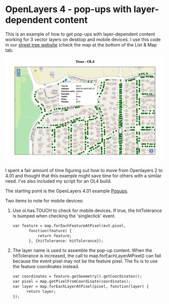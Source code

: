 # OpenLayers 4 - pop-ups with layer-dependent content

This is an example of how to get pop-ups with layer-dependent content working for 3 vector layers on desktop and mobile devices. I use this code in our [street tree website](http://streettrees.eastmoreland.org) (check the map at the bottom of the List & Map tab.  

![Map Example](example.png)

I spent a fair amount of time figuring out how to move from Openlayers 2 to 4.01 and thought that this example might save time for others with a similar need.  I've also included my script for an OL4 build.

The starting point is the OpenLayers 4.01 example [Popups](http://openlayers.org/en/latest/examples/popup.html).

Two items to note for mobile devices:

1. Use ol.has.TOUCH to check for mobile devices.  If true,  the hitTolerance is bumped when checking the 'singleclick' event.

       var feature = map.forEachFeatureAtPixel(evt.pixel,
              function(feature) {
                  return feature;
              }, {hitTolerance: hitTolerance});


2. The layer name is used to assemble the pop-up content.  When the hitTolerance is increased, the call to map.forEachLayerAtPixel() can fail because the event pixel may not be the feature pixel.  The fix is to use the feature coordinates instead.

       var coordinates = feature.getGeometry().getCoordinates();
       var pixel = map.getPixelFromCoordinate(coordinates);
       var layer = map.forEachLayerAtPixel(pixel, function(layer) {
             return layer;
       });
 
